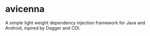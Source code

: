 # avicenna
A simple light weight dependency injection framework for Java and Android, inpired by Dagger and CDI.
